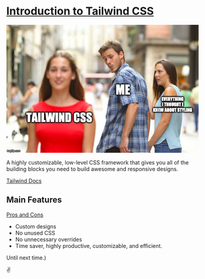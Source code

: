 # [Introduction to Tailwind CSS](https://www.youtube.com/watch?v=mr15Xzb1Ook)

<!-- ![Tailwind In a Nutshell](./Resources/Memes/Tailwind-in-a-nutshell.jpg) -->
<img src="./Resources/Memes/Tailwind-in-a-nutshell.jpg" alt="Tailwind Intro" width=600>

A highly customizable, low-level CSS framework that gives you all of the building blocks you need to build awesome and responsive designs.

[Tailwind Docs](https://tailwindcss.com/docs/installation)

## Main Features

[Pros and Cons](https://www.youtube.com/watch?v=lHZwlzOUOZ4)

- Custom designs
- No unused CSS
- No unnecessary overrides
- Time saver, highly productive, customizable, and efficient.

Until next time.)

✌️
